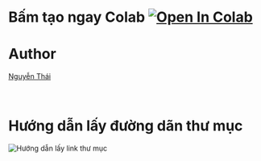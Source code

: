 
# Bấm tạo ngay Colab [![Open In Colab](https://colab.research.google.com/assets/colab-badge.svg)](https://colab.research.google.com/github/nqthaivl/Colab-Unzip-Folder-Google-Drive/blob/main/Unzip_Folder_Drive.ipynb)
# Author
[Nguyễn Thái](https://www.nguyenthai.id.vn/)<br>
<br><br>
# Hướng dẫn lấy đường dãn thư mục
![Hướng dẫn lấy link thư mục](https://i.imgur.com/In0ncW6.png)

